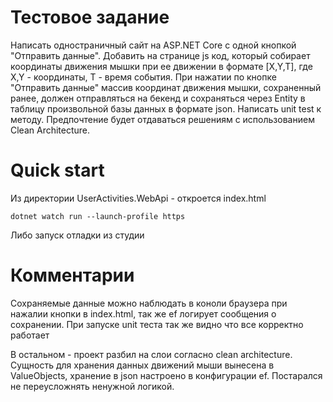 # Тестовое задание 
Написать одностраничный сайт на ASP.NET Core с одной кнопкой "Отправить данные".
Добавить на странице js код, который собирает координаты движения мышки при ее движении в формате [X,Y,T], где X,Y - координаты, T - время события.
При нажатии по кнопке "Отправить данные" массив координат движения мышки, сохраненный ранее, должен отправляться на бекенд и сохраняться через Entity в таблицу произвольной базы данных в формате json.
Написать unit test к методу.
Предпочтение будет отдаваться решениям с использованием Clean Architecture.

# Quick start
Из директории UserActivities.WebApi - откроется index.html 
```
dotnet watch run --launch-profile https 
```
Либо запуск отладки из студии

# Комментарии

Сохраняемые данные можно наблюдать в коноли браузера при нажалии кнопки в index.html, так же ef логирует сообщения о сохранении.
При запуске unit теста так же видно что все корректно работает

В остальном - проект разбил на слои согласно clean architecture. Сущность для хранения данных движений мыши вынесена в ValueObjects, хранение в json настроено в конфигурации ef. Постарался не переусложнять ненужной логикой.
